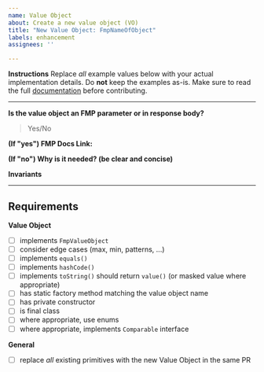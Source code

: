```yaml
---
name: Value Object
about: Create a new value object (VO)
title: "New Value Object: FmpNameOfObject"
labels: enhancement
assignees: ''

---
```


**Instructions**
Replace *all* example values below with your actual implementation details. Do **not** keep the examples as-is. Make
sure to read the full [documentation](https://github.com/sorndotdev/fmp4j/tree/master/docs) before contributing.

---

**Is the value object an FMP parameter or in response body?**
> Yes/No

**(If "yes") FMP Docs Link:**
>

**(If "no") Why is it needed? (be clear and concise)**
>

**Invariants**
>

---

## Requirements

**Value Object**

- [ ] implements `FmpValueObject`
- [ ] consider edge cases (max, min, patterns, ...)
- [ ] implements `equals()`
- [ ] implements `hashCode()`
- [ ] implements `toString()` should return `value()` (or masked value where appropriate)
- [ ] has static factory method matching the value object name
- [ ] has private constructor
- [ ] is final class
- [ ] where appropriate, use enums
- [ ] where appropriate, implements `Comparable` interface

**General**

- [ ] replace *all* existing primitives with the new Value Object in the same PR
